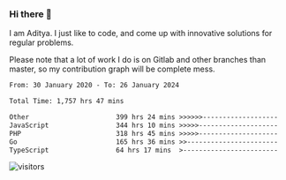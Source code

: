### Hi there 👋

I am Aditya. I just like to code, and come up with innovative solutions for regular problems.

Please note that a lot of work I do is on Gitlab and other branches than master, so my contribution graph will be complete mess.

<!--START_SECTION:waka-->

```txt
From: 30 January 2020 - To: 26 January 2024

Total Time: 1,757 hrs 47 mins

Other                      399 hrs 24 mins >>>>>>-------------------   22.72 %
JavaScript                 344 hrs 10 mins >>>>>--------------------   19.58 %
PHP                        318 hrs 45 mins >>>>>--------------------   18.13 %
Go                         165 hrs 36 mins >>-----------------------   09.42 %
TypeScript                 64 hrs 17 mins  >------------------------   03.66 %
```

<!--END_SECTION:waka-->

![visitors](https://visitor-badge.glitch.me/badge?page_id=BrainBuzzer.visitor-badge&left_color=green&right_color=red)
